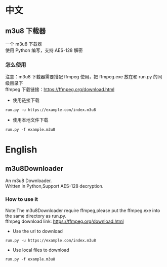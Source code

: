 # 中文

## m3u8 下载器

一个 m3u8 下载器  
使用 Python 编写，支持 AES-128 解密

### 怎么使用

注意：m3u8 下载器需要搭配 ffmpeg 使用，把 ffmpeg.exe 放在和 run.py 的同级目录下  
ffmpeg 下载链接：https://ffmpeg.org/download.html

+ 使用链接下载  
```
run.py -u https://example.com/index.m3u8
```

+ 使用本地文件下载  
```
run.py -f example.m3u8
```

# English

## m3u8Downloader

An m3u8 Downloader.  
Written in Python,Support AES-128 decryption.

### How to use it

Note:The m3u8Downloader require ffmpeg,please put the ffmpeg.exe into the same directory as run.py.  
ffmpeg download link: https://ffmpeg.org/download.html

+ Use the url to download  
```
run.py -u https://example.com/index.m3u8
```

+ Use local files to download  
```
run.py -f example.m3u8
```
